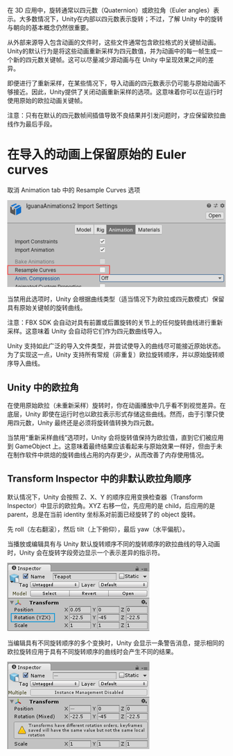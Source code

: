 在 3D 应用中，旋转通常以四元数（Quaternion）或欧拉角（Euler angles）表示。大多数情况下，Unity在内部以四元数表示旋转；不过，了解 Unity 中的旋转与朝向的基本概念仍然很重要。

从外部来源导入包含动画的文件时，这些文件通常包含欧拉格式的关键帧动画。Unity的默认行为是将这些动画重新采样为四元数值，并为动画中的每一帧生成一个新的四元数关键帧。这可以尽量减少源动画与在 Unity 中呈现效果之间的差异。

即便进行了重新采样，在某些情况下，导入动画的四元数表示仍可能与原始动画不够接近。因此，Unity提供了关闭动画重新采样的选项。这意味着你可以在运行时使用原始的欧拉动画关键帧。

注意：只有在默认的四元数帧间插值导致不良结果并引发问题时，才应保留欧拉曲线作为最后手段。

# 在导入的动画上保留原始的 Euler curves

取消 Animation tab 中的 Resample Curves 选项

![](../Images/AnimationImportResampleRotations.png)

当禁用此选项时，Unity 会根据曲线类型（适当情况下为欧拉或四元数模式）保留具有原始关键帧的旋转曲线。

注意：FBX SDK 会自动对具有前置或后置旋转的关节上的任何旋转曲线进行重新采样。这意味着 Unity 会自动将它们作为四元数曲线导入。

Unity 支持如此广泛的导入文件类型，并尝试使导入的曲线尽可能接近原始状态。为了实现这一点，Unity 支持所有常规（非重复）欧拉旋转顺序，并以原始旋转顺序导入曲线。

## Unity 中的欧拉角

在使用原始欧拉（未重新采样）旋转时，你在动画播放中几乎看不到视觉差异。在底层，Unity 即使在运行时也以欧拉表示形式存储这些曲线。然而，由于引擎只使用四元数，Unity 最终还是必须将旋转值转换为四元数。

当禁用“重新采样曲线”选项时，Unity 会将旋转值保持为欧拉值，直到它们被应用到 GameObject 上。这意味着最终结果应该看起来与原始效果一样好，但由于未在制作软件中烘焙的旋转曲线占用的内存更少，从而改善了内存使用情况。

## Transform Inspector 中的非默认欧拉角顺序

默认情况下，Unity 会按照 Z、X、Y 的顺序应用变换检查器（Transform Inspector）中显示的欧拉角。XYZ 右移一位，先应用的是 child，后应用的是 parent，总是在当前 identity 坐标系对前面已经旋转了的 object 旋转。

先 roll（左右翻滚），然后 tilt（上下俯仰），最后 yaw（水平偏航）。

当播放或编辑具有与 Unity 默认旋转顺序不同的旋转顺序的欧拉曲线的导入动画时，Unity 会在旋转字段旁边显示一个表示差异的指示符。

![](../Images/AnimationEulerAlternateRotationOrderInInspector.png)

当编辑具有不同旋转顺序的多个变换时，Unity 会显示一条警告消息，提示相同的欧拉旋转应用于具有不同旋转顺序的曲线时会产生不同的结果。

![](../Images/AnimationEulerMixedRotationOrderInInspector.png)
